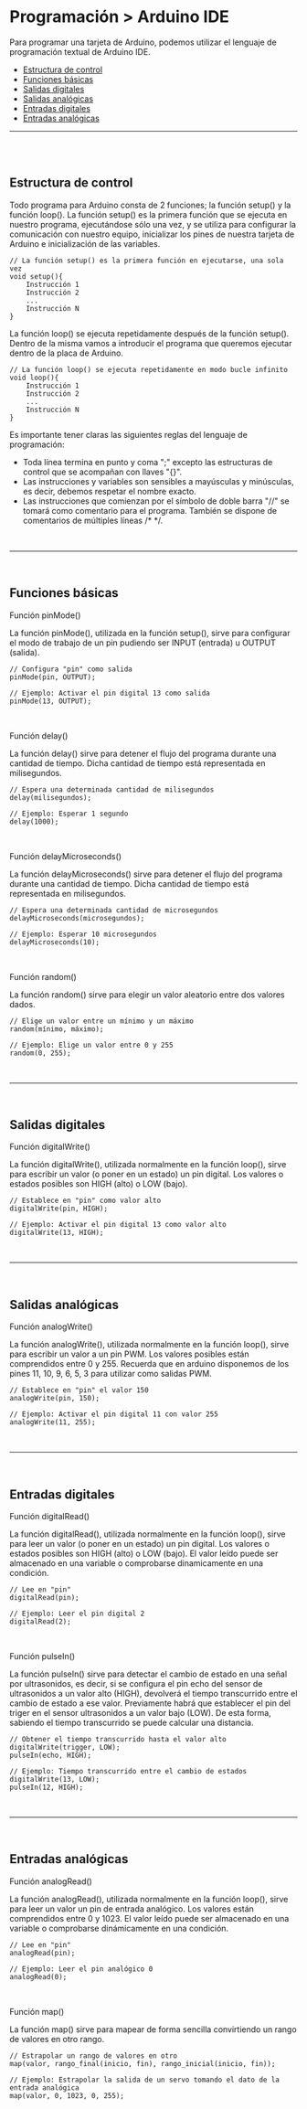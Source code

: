 # Programación > Arduino IDE

Para programar una tarjeta de Arduino, podemos utilizar el lenguaje de programación textual de Arduino IDE.

- [Estructura de control](#estructura-de-control)
- [Funciones básicas](#funciones-básicas)
- [Salidas digitales](#salidas-digitales)
- [Salidas analógicas](#salidas-analógicas)
- [Entradas digitales](#entradas-digitales)
- [Entradas analógicas](#entradas-analógicas)


---


<br><br>


## Estructura de control

Todo programa para Arduino consta de 2 funciones; la función setup() y la función loop(). La función setup() es la primera función que se ejecuta en nuestro programa, ejecutándose sólo una vez, y se utiliza para configurar la comunicación con nuestro equipo, inicializar los pines de nuestra tarjeta de Arduino e inicialización de las variables.

```
// La función setup() es la primera función en ejecutarse, una sola vez
void setup(){
    Instrucción 1
    Instrucción 2
    ...
    Instrucción N
}
```
 

La función loop() se ejecuta repetidamente después de la función setup(). Dentro de la misma vamos a introducir el programa que queremos ejecutar dentro de la placa de Arduino.

```
// La función loop() se ejecuta repetidamente en modo bucle infinito
void loop(){
    Instrucción 1
    Instrucción 2
    ...
    Instrucción N
}
```

Es importante tener claras las siguientes reglas del lenguaje de programación:

* Toda línea termina en punto y coma ";" excepto las estructuras de control que se acompañan con llaves "{}".
* Las instrucciones y variables son sensibles a mayúsculas y minúsculas, es decir, debemos respetar el nombre exacto.
* Las instrucciones que comienzan por el símbolo de doble barra "//" se tomará como comentario para el programa. También se dispone de comentarios de múltiples líneas /* */.



<br />
<hr>
<br />



## Funciones básicas

Función pinMode()

La función pinMode(), utilizada en la función setup(), sirve para configurar el modo de trabajo de un pin pudiendo ser INPUT (entrada) u OUTPUT (salida).

```
// Configura "pin" como salida
pinMode(pin, OUTPUT);

// Ejemplo: Activar el pin digital 13 como salida
pinMode(13, OUTPUT);
```

<br>

Función delay()

La función delay() sirve para detener el flujo del programa durante una cantidad de tiempo. Dicha cantidad de tiempo está representada en milisegundos.

```
// Espera una determinada cantidad de milisegundos
delay(milisegundos);

// Ejemplo: Esperar 1 segundo
delay(1000);
```

<br>

Función delayMicroseconds()

La función delayMicroseconds() sirve para detener el flujo del programa durante una cantidad de tiempo. Dicha cantidad de tiempo está representada en milisegundos.

```
// Espera una determinada cantidad de microsegundos
delayMicroseconds(microsegundos);

// Ejemplo: Esperar 10 microsegundos
delayMicroseconds(10);
```

<br>

Función random()

La función random() sirve para elegir un valor aleatorio entre dos valores dados.

```
// Elige un valor entre un mínimo y un máximo
random(mínimo, máximo);

// Ejemplo: Elige un valor entre 0 y 255
random(0, 255);
```



<br />
<hr>
<br />



## Salidas digitales

Función digitalWrite()

La función digitalWrite(), utilizada normalmente en la función loop(), sirve para escribir un valor (o poner en un estado) un pin digital. Los valores o estados posibles son HIGH (alto) o LOW (bajo).

```
// Establece en "pin" como valor alto
digitalWrite(pin, HIGH);

// Ejemplo: Activar el pin digital 13 como valor alto
digitalWrite(13, HIGH);
```



<br />
<hr>
<br />



## Salidas analógicas

Función analogWrite()

La función analogWrite(), utilizada normalmente en la función loop(), sirve para escribir un valor a un pin PWM. Los valores posibles están comprendidos entre 0 y 255. Recuerda que en arduino disponemos de los pines 11, 10, 9, 6, 5, 3 para utilizar como salidas PWM.

```
// Establece en "pin" el valor 150
analogWrite(pin, 150);

// Ejemplo: Activar el pin digital 11 con valor 255
analogWrite(11, 255);
```



<br />
<hr>
<br />



## Entradas digitales

Función digitalRead()

La función digitalRead(), utilizada normalmente en la función loop(), sirve para leer un valor (o poner en un estado) un pin digital. Los valores o estados posibles son HIGH (alto) o LOW (bajo). El valor leído puede ser almacenado en una variable o comprobarse dinamicamente en una condición.

```
// Lee en "pin"
digitalRead(pin);

// Ejemplo: Leer el pin digital 2
digitalRead(2);
```

<br>

Función pulseIn()

La función pulseIn() sirve para detectar el cambio de estado en una señal por ultrasonidos, es decir, si se configura el pin echo del sensor de ultrasonidos a un valor alto (HIGH), devolverá el tiempo transcurrido entre el cambio de estado a ese valor. Previamente habrá que establecer el pin del triger en el sensor ultrasonidos a un valor bajo (LOW). De esta forma, sabiendo el tiempo transcurrido se puede calcular una distancia.

```
// Obtener el tiempo transcurrido hasta el valor alto
digitalWrite(trigger, LOW);
pulseIn(echo, HIGH);

// Ejemplo: Tiempo transcurrido entre el cambio de estados
digitalWrite(13, LOW);
pulseIn(12, HIGH);
```



<br />
<hr>
<br />



## Entradas analógicas

Función analogRead()

La función analogRead(), utilizada normalmente en la función loop(), sirve para leer un valor un pin de entrada analógico. Los valores están comprendidos entre 0 y 1023. El valor leído puede ser almacenado en una variable o comprobarse dinámicamente en una condición.

```
// Lee en "pin"
analogRead(pin);

// Ejemplo: Leer el pin analógico 0
analogRead(0);
```

<br>

Función map()

La función map() sirve para mapear de forma sencilla convirtiendo un rango de valores en otro rango.

```
// Estrapolar un rango de valores en otro
map(valor, rango_final(inicio, fin), rango_inicial(inicio, fin));

// Ejemplo: Estrapolar la salida de un servo tomando el dato de la entrada analógica
map(valor, 0, 1023, 0, 255);
```